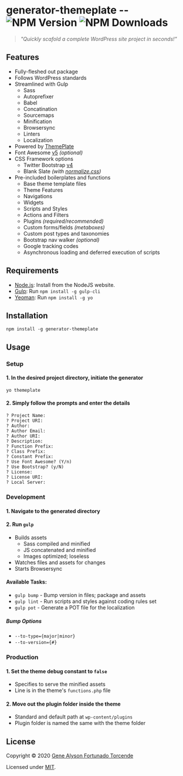 # generator-themeplate -- ![NPM Version](https://img.shields.io/npm/v/generator-themeplate.svg) ![NPM Downloads](https://img.shields.io/npm/dt/generator-themeplate.svg)
> *"Quickly scafold a complete WordPress site project in seconds!"*

## Features
- Fully-fleshed out package
- Follows WordPress standards
- Streamlined with Gulp
	- Sass
	- Autoprefixer
	- Babel
	- Concatination
	- Sourcemaps
	- Minification
	- Browsersync
	- Linters
	- Localization
- Powered by [ThemePlate](https://github.com/kermage/ThemePlate)
- Font Awesome [v5](https://fontawesome.com/) *(optional)*
- CSS Framework options
	- Twitter Bootstrap [v4](https://getbootstrap.com/)
	- Blank Slate *(with [normalize.css](https://necolas.github.io/normalize.css/))*
- Pre-included boilerplates and functions
	- Base theme template files
	- Theme Features
	- Navigations
	- Widgets
	- Scripts and Styles
	- Actions and Filters
	- Plugins *(required/recommended)*
	- Custom forms/fields *(metaboxes)*
	- Custom post types and taxonomies
	- Bootstrap nav walker *(optional)*
	- Google tracking codes
	- Asynchronous loading and deferred execution of scripts

## Requirements
- [Node.js](https://nodejs.org/): Install from the NodeJS website.
- [Gulp](https://gulpjs.com/): Run `npm install -g gulp-cli`
- [Yeoman](https://yeoman.io/): Run `npm install -g yo`

## Installation

`npm install -g generator-themeplate`

## Usage
### Setup
#### 1. In the desired project directory, initiate the generator

`yo themeplate`

#### 2. Simply follow the prompts and enter the details
```
? Project Name:
? Project URI:
? Author:
? Author Email:
? Author URI:
? Description:
? Function Prefix:
? Class Prefix:
? Constant Prefix:
? Use Font Awesome? (Y/n)
? Use Bootstrap? (y/N)
? License:
? License URI:
? Local Server:
```

### Development
#### 1. Navigate to the generated directory
#### 2. Run `gulp`
- Builds assets
	- Sass compiled and minified
	- JS concatenated and minified
	- Images optimized; loseless
- Watches files and assets for changes
- Starts Browsersync

#### Available Tasks:
- `gulp bump` - Bump version in files; package and assets
- `gulp lint` - Run scripts and styles against coding rules set
- `gulp pot` - Generate a POT file for the localization

##### Bump Options
- `--to-type={major|minor}`
- `--to-version={#}`

### Production
#### 1. Set the theme debug constant to `false`
- Specifies to serve the minified assets
- Line is in the theme's `functions.php` file

#### 2. Move out the plugin folder inside the theme
- Standard and default path at `wp-content/plugins`
- Plugin folder is named the same with the theme folder

## License
Copyright &copy; 2020 [Gene Alyson Fortunado Torcende](https://github.com/kermage)

Licensed under [MIT](LICENSE).
